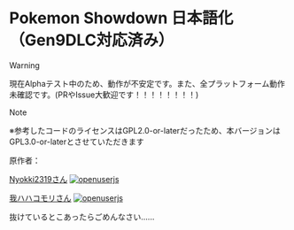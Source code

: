 # Pokemon Showdown 日本語化（Gen9DLC対応済み）

> [!WARNING]
> 現在Alphaテスト中のため、動作が不安定です。また、全プラットフォーム動作未確認です。(PRやIssue大歓迎です！！！！！！！！)

> [!NOTE]
> ※参考したコードのライセンスはGPL2.0-or-laterだったため、本バージョンはGPL3.0-or-laterとさせていただきます


原作者：

[Nyokki2319さん](https://nyokki2319.hatenablog.com/entry/2017/11/01/233117)   <a href="https://openuserjs.org/scripts/nyokki/SD_JP_translation"><img src="https://img.shields.io/badge/openuserjs-Gen8-blue" alt="openuserjs" /></a>

[我ハハコモリさん](https://warehaha.hatenablog.com/entry/script/psja)  <a href="[https://openuserjs.org/scripts/nyokki/SD_JP_translation](https://greasyfork.org/ja/scripts/374779-showdown-%E6%97%A5%E6%9C%AC%E8%AA%9E%E5%8C%96%E3%82%B9%E3%82%AF%E3%83%AA%E3%83%97%E3%83%88)"><img src="https://img.shields.io/badge/GreeseFork-Gen7-red" alt="openuserjs" /></a>


抜けているとこあったらごめんなさい......
